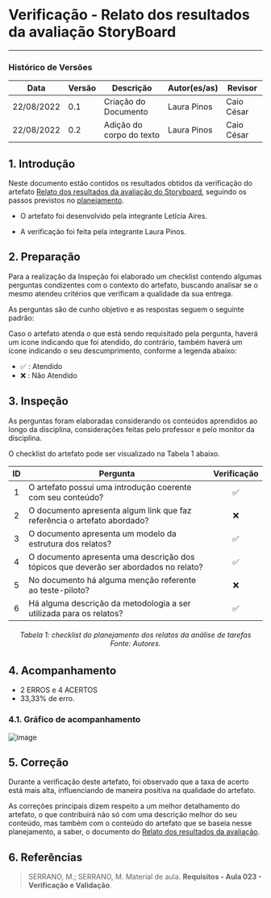 # Verificação - Relato dos resultados da avaliação StoryBoard
***

### Histórico de Versões

**Data** | **Versão** | **Descrição** | **Autor(es/as)** | **Revisor** |
--- | --- | --- | --- | --- |
22/08/2022 | 0.1 | Criação do Documento | Laura Pinos | Caio César
22/08/2022 | 0.2 | Adição do corpo do texto | Laura Pinos | Caio César

## 1. Introdução

Neste documento estão contidos os resultados obtidos da verificação do artefato [Relato dos resultados da avaliação do Storyboard](../designAvalEDesenv/nivel1/storyboard/relato-da-avalia%C3%A7%C3%A3o-do-storyboard.md), seguindo os passos previstos no [planejamento](planejamento-geral.md).

* O artefato foi desenvolvido pela integrante Letícia Aires.

* A verificação foi feita pela integrante Laura Pinos.


## 2. Preparação

Para a realização da Inspeção foi elaborado um checklist contendo algumas perguntas condizentes com o contexto do artefato, buscando analisar se o mesmo atendeu critérios que verificam a qualidade da sua entrega.

As perguntas são de cunho objetivo e as respostas seguem o seguinte padrão:

Caso o artefato atenda o que está sendo requisitado pela pergunta, haverá um ícone indicando que foi atendido, do contrário, também haverá um ícone indicando o seu descumprimento, conforme a legenda abaixo:

- ✅ : Atendido
- ❌ : Não Atendido

## 3. Inspeção

As perguntas foram elaboradas considerando os conteúdos aprendidos ao longo da disciplina, considerações feitas pelo professor e pelo monitor da disciplina.

O checklist do artefato pode ser visualizado na Tabela 1 abaixo.

|ID|Pergunta| Verificação |
|:---:|-------------|:--------:|
| 1 | O artefato possui uma introdução coerente com seu conteúdo? |✅ |
| 2 | O documento apresenta algum link que faz referência o artefato abordado?| ❌|
| 3 | O documento apresenta um modelo da estrutura dos relatos?| ✅ |
| 4 | O documento apresenta uma descrição dos tópicos que deverão ser abordados no relato? | ✅|
| 5 | No documento há alguma menção referente ao teste-piloto?| ❌ |
| 6 | Há alguma descrição da metodologia a ser utilizada para os relatos?| ✅|

<h6 align = "center">Tabela 1: checklist do planejamento dos relatos da análise de tarefas <br>Fonte: Autores. </h6>

## 4. Acompanhamento

- 2 ERROS e 4 ACERTOS
- 33,33% de erro.

### 4.1. Gráfico de acompanhamento

![image](https://user-images.githubusercontent.com/62102447/186055807-dfdd1f0d-75a2-4e45-b9f2-b7d57ffa1ab6.png)

## 5. Correção

Durante a verificação deste artefato, foi observado que a taxa de acerto está mais alta, influenciando de maneira positiva na qualidade do artefato.

As correções principais dizem respeito a um melhor detalhamento do artefato, o que contribuirá não só com uma descrição melhor do seu conteúdo, mas também com o conteúdo do artefato que se baseia nesse planejamento, a saber, o documento do  [Relato dos resultados da avaliação](../designAvalEDesenv/nivel1/storyboard/relato-da-avaliação-do-storyboard.md).

## 6. Referências

> SERRANO, M.; SERRANO, M. Material de aula. **Requisitos - Aula 023 - Verificação e Validação**.
